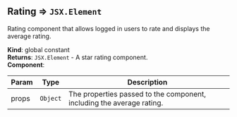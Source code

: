 <a name="Rating"></a>

## Rating ⇒ <code>JSX.Element</code>
Rating component that allows logged in users to rate and displays the average rating.

**Kind**: global constant  
**Returns**: <code>JSX.Element</code> - A star rating component.  
**Component**:   

| Param | Type | Description |
| --- | --- | --- |
| props | <code>Object</code> | The properties passed to the component, including the average rating. |

